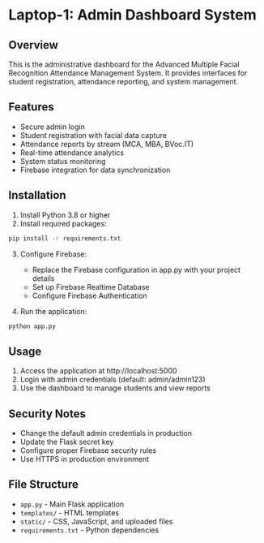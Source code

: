 # Laptop-1: Admin Dashboard System

## Overview
This is the administrative dashboard for the Advanced Multiple Facial Recognition Attendance Management System. It provides interfaces for student registration, attendance reporting, and system management.

## Features
- Secure admin login
- Student registration with facial data capture
- Attendance reports by stream (MCA, MBA, BVoc.IT)
- Real-time attendance analytics
- System status monitoring
- Firebase integration for data synchronization

## Installation

1. Install Python 3.8 or higher
2. Install required packages:
```bash
pip install -r requirements.txt
```

3. Configure Firebase:
   - Replace the Firebase configuration in app.py with your project details
   - Set up Firebase Realtime Database
   - Configure Firebase Authentication

4. Run the application:
```bash
python app.py
```

## Usage

1. Access the application at http://localhost:5000
2. Login with admin credentials (default: admin/admin123)
3. Use the dashboard to manage students and view reports

## Security Notes
- Change the default admin credentials in production
- Update the Flask secret key
- Configure proper Firebase security rules
- Use HTTPS in production environment

## File Structure
- `app.py` - Main Flask application
- `templates/` - HTML templates
- `static/` - CSS, JavaScript, and uploaded files
- `requirements.txt` - Python dependencies
